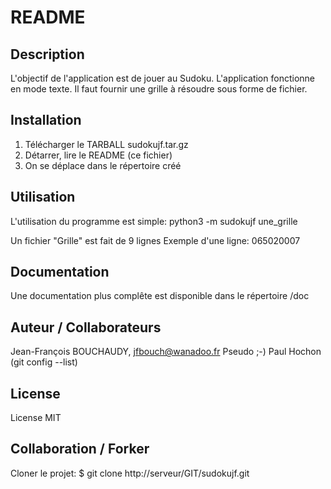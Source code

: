 README
======
Description
-----------
L'objectif de l'application est de jouer
au Sudoku. L'application fonctionne en
mode texte. Il faut fournir une grille
à résoudre sous forme de fichier.

Installation
------------
1. Télécharger le TARBALL sudokujf.tar.gz
2. Détarrer, lire le README (ce fichier)
3. On se déplace dans le répertoire créé

Utilisation
-----------
L'utilisation du programme est simple:
python3 -m sudokujf une_grille

Un fichier "Grille" est fait de 9 lignes
Exemple d'une ligne: 065020007

Documentation
-------------
Une documentation plus complête est disponible
dans le répertoire /doc

Auteur / Collaborateurs
-----------------------
Jean-François BOUCHAUDY, jfbouch@wanadoo.fr
Pseudo ;-)  Paul Hochon (git config --list)

License
-------
License MIT

Collaboration / Forker
----------------------
Cloner le projet:
$ git clone http://serveur/GIT/sudokujf.git

